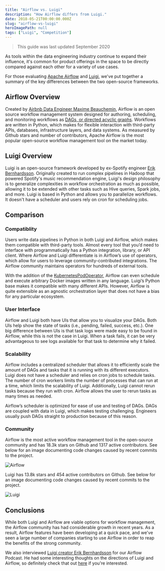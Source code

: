```yaml
---
title: "Airflow vs. Luigi"
description: "How Airflow differs from Luigi."
date: 2018-05-21T00:00:00.000Z
slug: "airflow-vs-luigi"
heroImagePath: null
tags: ["Luigi", "Competition"]
---
```


> This guide was last updated September 2020

As tools within the data engineering industry continue to expand their influence, it's common for product offerings in the space to be directly compared against each other for a variety of use cases.

For those evaluating [Apache Airflow](https://airflow.apache.org/) and [Luigi](https://github.com/spotify/luigi), we've put together a summary of the key differences between the two open-source frameworks.

## Airflow Overview

Created by [Airbnb Data Engineer Maxime Beauchemin](https://www.linkedin.com/in/maximebeauchemin), Airflow is an open source workflow management system designed for authoring, scheduling, and monitoring workflows as [DAGs, or directed acyclic graphs](https://www.astronomer.io/guides/dags/). Workflows are written in Python, which makes for flexible interaction with third-party APIs, databases, infrastructure layers, and data systems. As measured by Github stars and number of contributors, Apache Airflow is the most popular open-source workflow management tool on the market today.


## Luigi Overview

Luigi is an open-source framework developed by ex-Spotify engineer [Erik Bernhardsson](https://erikbern.com/). Originally created to run complex pipelines in Hadoop that powered Spotify's music recommendation engine, Luigi's design philosophy is to generalize complexities in workflow orchestration as much as possible, allowing it to be extended with other tasks such as Hive queries, Spark jobs, and more. Luigi is based in Python and allows you to parallelize workflows. It doesn't have a scheduler and users rely on cron for scheduling jobs.


## Comparison

### Compatiblity

Users write data pipelines in Python in both Luigi and Airflow, which makes them compatible with third-party tools. Almost every tool that you’d need to interface with programmatically has a Python integration, library, or API client. Where Airflow and Luigi differentiate is in Airflow’s use of operators, which allow for users to leverage community-contributed integrations. The Airflow community maintains operators for hundreds of external tools.

With the addition of the [KubernetesPodOperator](https://airflow.readthedocs.io/en/latest/howto/operator/kubernetes.html), Airflow can even schedule and execute arbitrary Docker images written in any language. Luigi’s Python base makes it compatible with many different APIs. However, Airflow is quite extensible as an agnostic orchestration layer that does not have a bias for any particular ecosystem.

### User Interface 

Airflow and Luigi both have UIs that allow you to visualize your DAGs. Both UIs help show the state of tasks (i.e., pending, failed, success, etc.). One big difference between UIs is that task logs were made easy to be found in Airflow, while this is not the case in Luigi. When a task fails, it can be very advantageous to see logs available for that task to determine why it failed.

### Scalability 

Airflow includes a centralized scheduler that allows it to efficiently scale the amount of DAGs and tasks that it is running with its different executors. Luigi does not have a scheduler and relies on cron jobs to schedule tasks. The number of cron workers limits the number of processes that can run at a time, which limits the scalability of Luigi. Additionally, Luigi cannot rerun tasks because they run with cron. Airflow allows the user to rerun tasks as many times as needed.

Airflow’s scheduler is optimized for ease of use and testing of DAGs. DAGs are coupled with data in Luigi, which makes testing challenging. Engineers usually push DAGs straight to production because of this reason.

### Community

Airflow is the most active workflow management tool in the open-source community and has 18.3k stars on Github and 1317 active contributors. See below for an image documenting code changes caused by recent commits to the project.

![Airflow](https://s3.amazonaws.com/astronomer-cdn/website/img/guides/Screen+Shot+2018-10-12+at+10.36.27+AM.png)


Luigi has 13.8k stars and 454 active contributors on Github. See below for an image documenting code changes caused by recent commits to the project.

![Luigi](https://s3.amazonaws.com/astronomer-cdn/website/img/guides/Screen+Shot+2018-10-12+at+10.36.19+AM.png)


## Conclusions

While both Luigi and Airflow are viable options for workflow management, the Airflow community has had considerable growth in recent years. As a result, Airflow features have been developing at a quick pace, and we've seen a large number of companies starting to use Airflow in order to reap the benefits of the strong community.

We also interviewed [Luigi creator Erik Bernhardsson](https://twitter.com/fulhack?ref_src=twsrc%5Egoogle%7Ctwcamp%5Eserp%7Ctwgr%5Eauthor) for our Airflow Podcast. He had some interesting thoughts on the directions of Luigi and Airflow, so definitely check that out [here](https://soundcloud.com/the-airflow-podcast/episode-4-competitors) if you're interested.
